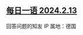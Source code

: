 <!--1739501505000-->
[每日一语 2024.2.13](https://chinadigitaltimes.net/chinese/715842.html)
------

<p>回答问题的知友 IP 属地：德国</p><p><img decoding="async" src="data:image/svg+xml,%3Csvg%20xmlns='http://www.w3.org/2000/svg'%20viewBox='0%200%200%200'%3E%3C/svg%3E" alt="" data-lazy-src="https://chinadigitaltimes.net/chinese/files/2025/02/213.jpg"><noscript><img decoding="async" src="https://chinadigitaltimes.net/chinese/files/2025/02/213.jpg" alt=""></noscript></p><div class="addtoany_share_save_container addtoany_content addtoany_content_bottom"><div class="a2a_kit a2a_kit_size_32 addtoany_list" data-a2a-url="https://chinadigitaltimes.net/chinese/715842.html" data-a2a-title="每日一语 2024.2.13"><a class="a2a_button_facebook" href="https://www.addtoany.com/add_to/facebook?linkurl=https%3A%2F%2Fchinadigitaltimes.net%2Fchinese%2F715842.html&amp;linkname=%E6%AF%8F%E6%97%A5%E4%B8%80%E8%AF%AD%202024.2.13" title="Facebook" rel="nofollow noopener" target="_blank"></a><a class="a2a_button_twitter" href="https://www.addtoany.com/add_to/twitter?linkurl=https%3A%2F%2Fchinadigitaltimes.net%2Fchinese%2F715842.html&amp;linkname=%E6%AF%8F%E6%97%A5%E4%B8%80%E8%AF%AD%202024.2.13" title="Twitter" rel="nofollow noopener" target="_blank"></a><a class="a2a_button_telegram" href="https://www.addtoany.com/add_to/telegram?linkurl=https%3A%2F%2Fchinadigitaltimes.net%2Fchinese%2F715842.html&amp;linkname=%E6%AF%8F%E6%97%A5%E4%B8%80%E8%AF%AD%202024.2.13" title="Telegram" rel="nofollow noopener" target="_blank"></a><a class="a2a_button_reddit" href="https://www.addtoany.com/add_to/reddit?linkurl=https%3A%2F%2Fchinadigitaltimes.net%2Fchinese%2F715842.html&amp;linkname=%E6%AF%8F%E6%97%A5%E4%B8%80%E8%AF%AD%202024.2.13" title="Reddit" rel="nofollow noopener" target="_blank"></a><a class="a2a_button_whatsapp" href="https://www.addtoany.com/add_to/whatsapp?linkurl=https%3A%2F%2Fchinadigitaltimes.net%2Fchinese%2F715842.html&amp;linkname=%E6%AF%8F%E6%97%A5%E4%B8%80%E8%AF%AD%202024.2.13" title="WhatsApp" rel="nofollow noopener" target="_blank"></a><a class="a2a_button_email" href="https://www.addtoany.com/add_to/email?linkurl=https%3A%2F%2Fchinadigitaltimes.net%2Fchinese%2F715842.html&amp;linkname=%E6%AF%8F%E6%97%A5%E4%B8%80%E8%AF%AD%202024.2.13" title="Email" rel="nofollow noopener" target="_blank"></a><a class="a2a_button_copy_link" href="https://www.addtoany.com/add_to/copy_link?linkurl=https%3A%2F%2Fchinadigitaltimes.net%2Fchinese%2F715842.html&amp;linkname=%E6%AF%8F%E6%97%A5%E4%B8%80%E8%AF%AD%202024.2.13" title="Copy Link" rel="nofollow noopener" target="_blank"></a><a class="a2a_dd addtoany_share_save addtoany_share" href="https://www.addtoany.com/share"></a></div></div>
